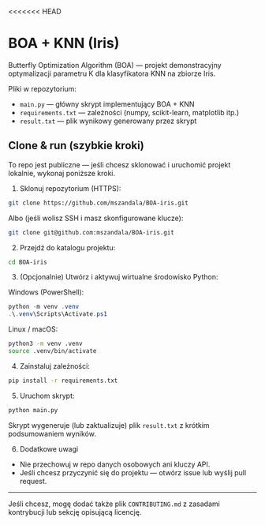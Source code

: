 <<<<<<< HEAD
# BOA + KNN (Iris)

Butterfly Optimization Algorithm (BOA) — projekt demonstracyjny optymalizacji parametru K dla klasyfikatora KNN na zbiorze Iris.

Pliki w repozytorium:
- `main.py` — główny skrypt implementujący BOA + KNN
- `requirements.txt` — zależności (numpy, scikit-learn, matplotlib itp.)
- `result.txt` — plik wynikowy generowany przez skrypt

## Clone & run (szybkie kroki)

To repo jest publiczne — jeśli chcesz sklonować i uruchomić projekt lokalnie, wykonaj poniższe kroki.

1. Sklonuj repozytorium (HTTPS):

```bash
git clone https://github.com/mszandala/BOA-iris.git
```

Albo (jeśli wolisz SSH i masz skonfigurowane klucze):

```bash
git clone git@github.com:mszandala/BOA-iris.git
```

2. Przejdź do katalogu projektu:

```bash
cd BOA-iris
```

3. (Opcjonalnie) Utwórz i aktywuj wirtualne środowisko Python:

Windows (PowerShell):
```powershell
python -m venv .venv
.\.venv\Scripts\Activate.ps1
```

Linux / macOS:
```bash
python3 -m venv .venv
source .venv/bin/activate
```

4. Zainstaluj zależności:

```bash
pip install -r requirements.txt
```

5. Uruchom skrypt:

```bash
python main.py
```

Skrypt wygeneruje (lub zaktualizuje) plik `result.txt` z krótkim podsumowaniem wyników.

6. Dodatkowe uwagi
- Nie przechowuj w repo danych osobowych ani kluczy API.
- Jeśli chcesz przyczynić się do projektu — otwórz issue lub wyślij pull request.

---

Jeśli chcesz, mogę dodać także plik `CONTRIBUTING.md` z zasadami kontrybucji lub sekcję opisującą licencję.

